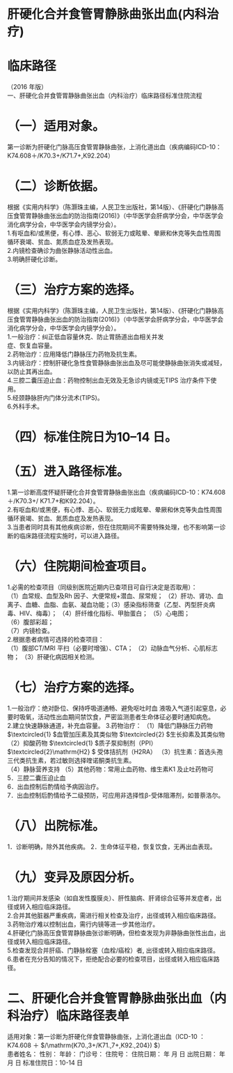 # 肝硬化合并食管胃静脉曲张出血(内科治疗)  
# 临床路径  
（2016 年版）  
一、肝硬化合并食管胃静脉曲张出血（内科治疗）临床路径标准住院流程  
#   （一）适用对象。  
第一诊断为肝硬化门脉高压食管胃静脉曲张，上消化道出血（疾病编码ICD-10：K74.608＋/K70.3+/K71.7+,K92.204）  
#   （二）诊断依据。  
根据《实用内科学》（陈灏珠主编，人民卫生出版社，第14版）、《肝硬化门静脉高压食管胃静脉曲张出血的防治指南(2016)》（中华医学会肝病学分会，中华医学会消化病学分会，中华医学会内镜学分会）。  
1.有呕血和/或黑便，有心悸、恶心、软弱无力或眩晕、晕厥和休克等失血性周围循环衰竭、贫血、氮质血症及发热表现。  
2.内镜检查确诊为曲张静脉活动性出血。  
3.明确肝硬化诊断。  
#    （三）治疗方案的选择。  
根据《实用内科学》（陈灏珠主编，人民卫生出版社，第14版）、《肝硬化门静脉高压食管胃静脉曲张出血的防治指南(2016)》（中华医学会肝病学分会，中华医学会消化病学分会，中华医学会内镜学分会）。  
1.一般治疗：纠正低血容量休克、防止胃肠道出血相关并发  
症、恢复血容量。  
2.药物治疗：应用降低门静脉压力药物及抗生素。  
3.内镜治疗：控制肝硬化急性食管静脉曲张出血及尽可能使静脉曲张消失或减轻，以防止其再出血。  
4.三腔二囊压迫止血：药物控制出血无效及无急诊内镜或无TIPS 治疗条件下使用。  
5.经颈静脉肝内门体分流术(TIPS)。  
6.外科手术。  
# （四）标准住院日为10–14 日。  
# （五）进入路径标准。  
1.第一诊断高度怀疑肝硬化合并食管胃静脉曲张出血（疾病编码ICD-10：K74.608＋/K70.3+/ K71.7+和K92.204）。  
2.有呕血和/或黑便，有心悸、恶心、软弱无力或眩晕、晕厥和休克等失血性周围循环衰竭、贫血、氮质血症及发热表现。  
3.当患者同时具有其他疾病诊断，但在住院期间不需要特殊处理，也不影响第一诊断的临床路径流程实施时，可以进入路径。  
#   （六）住院期间检查项目。  
1.必需的检查项目（同级别医院近期内已查项目可自行决定是否取用）：  
（1）血常规、血型及Rh 因子、大便常规+潜血、尿常规； （2）肝功、肾功、血离子、血糖、血脂、血氨、凝血功能；（3）感染指标筛查（乙型、丙型肝炎病毒、HIV、梅毒）； （4）肝纤维化指标、甲胎蛋白； （5）心电图；  
（6）腹部彩超；  
（7）内镜检查。  
2.根据患者病情可选择的检查项目：  
（1）腹部CT/MRI 平扫（必要时增强）、CTA； （2）动脉血气分析、心肌标志物； （3）肝硬化病因相关检测。  
# （七）治疗方案的选择。  
1.一般治疗：绝对卧位、保持呼吸道通畅、避免呕吐时血 液吸入气道引起窒息，必要时吸氧，活动性出血期间禁饮食，严密监测患者生命体征必要时通知病危。  
2.建立快速静脉通道，补充血容量。  3.药物治疗：  （1）降低门静脉压力药物   $\textcircled{1} $血管加压素及其类似物   $\textcircled{2} $生长抑素及其类似物  （2）抑酸药物   $\textcircled{1} $质子泵抑制剂（PPI）   $\textcircled{2}\mathrm{H2} $ 受体拮抗剂（H2RA）  （3）抗生素：首选头孢三代类抗生素，若过敏则选择喹诺酮类抗生素。  
（4）静脉营养支持  （5）其他药物：常用止血药物、维生素K1 及止吐药物可  
5．三腔二囊压迫止血  
6．出血控制后酌情给予病因治疗。  
7．出血控制后酌情给予二级预防，可应用非选择性β-受体阻滞剂，如普萘洛尔。  
# （八）出院标准。  
1．诊断明确，除外其他疾病。 2．生命体征平稳，恢复饮食，无再出血表现。  
# （九）变异及原因分析。  
1.治疗期间并发感染（如自发性腹膜炎）、肝性脑病、肝肾综合征等并发症者，出径或转入相应临床路径。  
2.合并其他脏器严重疾病，需进行相关检查及治疗，出径或转入相应临床路径。  
3.药物治疗难以控制出血，需行内镜等进一步其他治疗。  
4.肝硬化门脉高压食管胃静脉曲张诊断明确，但检查发现为非静脉曲张性出血，出径或转入相应临床路径。  
5.检查发现合并肝癌、门静脉栓塞（血栓/癌栓）者, 出径或转入相应临床路径。  
6.患者在充分告知的情况下，拒绝配合必要的检查项目，出径或转入相应临床路径。  
# 二、肝硬化合并食管胃静脉曲张出血（内科治疗）临床路径表单  
适用对象：第一诊断为肝硬化伴食管静脉曲张，上消化道出血（ICD-10 ：K74.608 ＋ $/\mathrm{K70.\,3+/K71.\,7+,K92.\,204}) $）  
患者姓名：         性别：    年龄：    门诊号：         住院号：              住院日期：    年    月    日  出院日期：    年    月    日 标准住院日：10-14 日  
